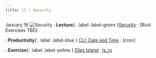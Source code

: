 ```yaml
---
title: 13 | Security
---
```



January 16
![Security](/bobs_new/assets/images/icons/13_security.png)
: **Lecture**{: .label .label-green }[Security](/bobs_new/lectures#13-security)
  : [Rust Exercises TBD]

: **Productivity**{: .label .label-blue } [CLI: Date and Time]()
  : [cron]


: **Exercise**{: .label .label-yellow } [Elles Island](/bobs_new/exercises/#3-elles-island)
  : [ls_rs](https://github.com/dominikb1888/bobs_new/tree/main/exercises/ls_rs)






